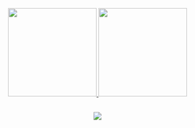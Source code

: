 <div align="center">
  <a href="https://github.com/regisnew">
  <img height="180em" src="https://github-readme-stats.vercel.app/api?username=regisnew&show_icons=true&theme=dark&include_all_commits=true&count_private=true"/>
  <img height="180em" src="https://github-readme-stats.vercel.app/api/top-langs/?username=regisnew&layout=compact&langs_count=7&theme=dark"/>
  </a>
</div>

##
 
<div align="center"> 
  <a href="https://www.linkedin.com/in/rodrigoregis/" target="_blank">
    <img src="https://img.shields.io/badge/-LinkedIn-%230077B5?style=for-the-badge&logo=linkedin&logoColor=white" target="_blank">
  </a> 
</div>
